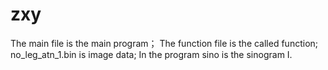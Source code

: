 # zxy
The main file is the main program；
The function file is the called function;
no_leg_atn_1.bin is image data;
In the program sino is the sinogram I.

